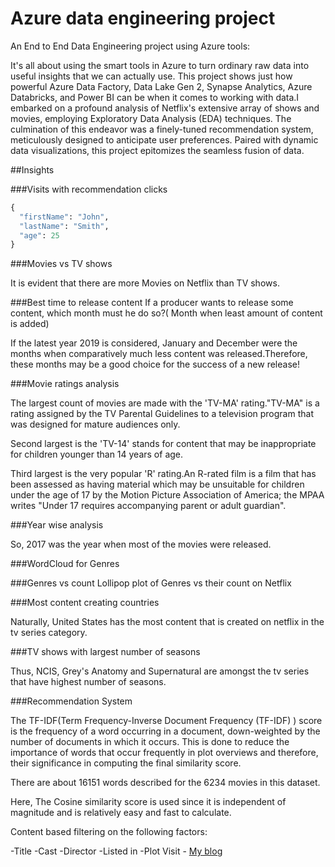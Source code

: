 # Azure data engineering project

An End to End Data Engineering project using Azure tools:

It's all about using the smart tools in Azure to turn ordinary raw data into useful insights that we can actually use. This project shows just how powerful Azure Data Factory, Data Lake Gen 2, Synapse Analytics, Azure Databricks, and Power BI can be when it comes to working with data.I embarked on a profound analysis of Netflix's extensive array of shows and movies, employing Exploratory Data Analysis (EDA) techniques. The culmination of this endeavor was a finely-tuned recommendation system, meticulously designed to anticipate user preferences. Paired with dynamic data visualizations, this project epitomizes the seamless fusion of data.

##Insights 

###Visits with recommendation clicks
```python
{
  "firstName": "John",
  "lastName": "Smith",
  "age": 25
}
```

###Movies vs TV shows

It is evident that there are more Movies on Netflix than TV shows.

###Best time to release content
If a producer wants to release some content, which month must he do so?( Month when least amount of content is added)

If the latest year 2019 is considered, January and December were the months when comparatively much less content was released.Therefore, these months may be a good choice for the success of a new release!

###Movie ratings analysis

The largest count of movies are made with the 'TV-MA' rating."TV-MA" is a rating assigned by the TV Parental Guidelines to a television program that was designed for mature audiences only.

Second largest is the 'TV-14' stands for content that may be inappropriate for children younger than 14 years of age.

Third largest is the very popular 'R' rating.An R-rated film is a film that has been assessed as having material which may be unsuitable for children under the age of 17 by the Motion Picture Association of America; the MPAA writes "Under 17 requires accompanying parent or adult guardian".

###Year wise analysis

So, 2017 was the year when most of the movies were released.

###WordCloud for Genres


###Genres vs count 
Lollipop plot of Genres vs their count on Netflix


###Most content creating countries

Naturally, United States has the most content that is created on netflix in the tv series category.

###TV shows with largest number of seasons 


Thus, NCIS, Grey's Anatomy and Supernatural are amongst the tv series that have highest number of seasons.

###Recommendation System

The TF-IDF(Term Frequency-Inverse Document Frequency (TF-IDF) ) score is the frequency of a word occurring in a document, down-weighted by the number of documents in which it occurs. This is done to reduce the importance of words that occur frequently in plot overviews and therefore, their significance in computing the final similarity score.

There are about 16151 words described for the 6234 movies in this dataset.

Here, The Cosine similarity score is used since it is independent of magnitude and is relatively easy and fast to calculate.

Content based filtering on the following factors:

-Title
-Cast
-Director
-Listed in
-Plot
Visit - [My blog](https://dev.to/metal0bird/end-to-end-netflix-data-analytics-project-using-microsoft-azure-tools-45bd)

